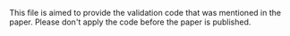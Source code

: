 This file is aimed to provide the validation code that was mentioned in the paper.
Please don't apply the code before the paper is published.

  


